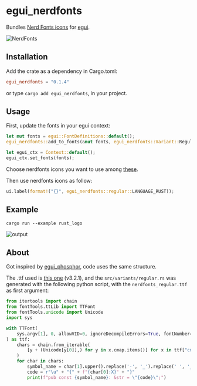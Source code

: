 # egui_nerdfonts

Bundles [Nerd Fonts icons](https://www.nerdfonts.com/cheat-sheet) for [egui](https://github.com/emilk/egui).



![NerdFonts](assets/sankey-glyphs-combined-diagram.svg)

## Installation

Add the crate as a dependency in Cargo.toml:
```toml
egui_nerdfonts = "0.1.4"
```

or type `cargo add egui_nerdfonts`, in your project.

## Usage

First, update the fonts in your egui context:

```rust
let mut fonts = egui::FontDefinitions::default();
egui_nerdfonts::add_to_fonts(&mut fonts, egui_nerdfonts::Variant::Regular);

let egui_ctx = Context::default();
egui_ctx.set_fonts(fonts);
```

Choose nerdfonts icons you want to use among [these](https://www.nerdfonts.com/cheat-sheet).

Then use nerdfonts icons as follow:

```rust
ui.label(format!("{}", egui_nerdfonts::regular::LANGUAGE_RUST));
```

## Example

```
cargo run --example rust_logo
```

![output](assets/rust_logo_egui.png)

## About

Got inspired by [egui_phosphor](https://github.com/amPerl/egui-phosphor), code uses the same structure.

The .ttf used is [this one](https://github.com/ryanoasis/nerd-fonts/releases/download/v3.2.1/NerdFontsSymbolsOnly.zip) (v3.2.1), and the `src/variants/regular.rs` was generated with the following python script, with the `nerdfonts_regular.ttf` as first argument:

```python
from itertools import chain
from fontTools.ttLib import TTFont
from fontTools.unicode import Unicode
import sys

with TTFont(
    sys.argv[1], 0, allowVID=0, ignoreDecompileErrors=True, fontNumber=-1
) as ttf:
    chars = chain.from_iterable(
        [y + (Unicode[y[0]],) for y in x.cmap.items()] for x in ttf["cmap"].tables
    )
    for char in chars:
        symbol_name = char[1].upper().replace('-', '_').replace(' ', '_').replace('#', '_').replace('!', '')
        code = r"\u" + "{" + f"{char[0]:X}" + "}"
        print(f"pub const {symbol_name}: &str = \"{code}\";")
```